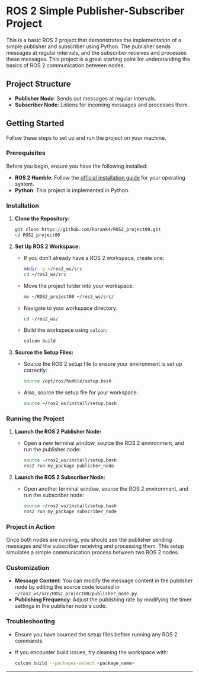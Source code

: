# ROS 2 Simple Publisher-Subscriber Project

This is a basic ROS 2 project that demonstrates the implementation of a simple publisher and subscriber using Python. The publisher sends messages at regular intervals, and the subscriber receives and processes these messages. This project is a great starting point for understanding the basics of ROS 2 communication between nodes.

## Project Structure

- **Publisher Node**: Sends out messages at regular intervals.
- **Subscriber Node**: Listens for incoming messages and processes them.

## Getting Started

Follow these steps to set up and run the project on your machine.

### Prerequisites

Before you begin, ensure you have the following installed:

- **ROS 2 Humble**: Follow the [official installation guide](https://docs.ros.org/en/humble/Installation.html) for your operating system.
- **Python**: This project is implemented in Python.

### Installation

1. **Clone the Repository:**

   ```bash
   git clone https://github.com/karank4/ROS2_project00.git
   cd ROS2_project00
   ```

2. **Set Up ROS 2 Workspace:**
   - If you don’t already have a ROS 2 workspace, create one:

     ```bash
     mkdir -p ~/ros2_ws/src
     cd ~/ros2_ws/src
     ```

   - Move the project folder into your workspace:

     ```bash
     mv ~/ROS2_project00 ~/ros2_ws/src/
     ```

   - Navigate to your workspace directory:

     ```bash
     cd ~/ros2_ws/
     ```

   - Build the workspace using `colcon`:

     ```bash
     colcon build
     ```

3. **Source the Setup Files:**
   - Source the ROS 2 setup file to ensure your environment is set up correctly:

     ```bash
     source /opt/ros/humble/setup.bash
     ```

   - Also, source the setup file for your workspace:

     ```bash
     source ~/ros2_ws/install/setup.bash
     ```

### Running the Project

1. **Launch the ROS 2 Publisher Node:**
   - Open a new terminal window, source the ROS 2 environment, and run the publisher node:

     ```bash
     source ~/ros2_ws/install/setup.bash
     ros2 run my_package publisher_node
     ```

2. **Launch the ROS 2 Subscriber Node:**
   - Open another terminal window, source the ROS 2 environment, and run the subscriber node:

     ```bash
     source ~/ros2_ws/install/setup.bash
     ros2 run my_package subscriber_node
     ```

### Project in Action

Once both nodes are running, you should see the publisher sending messages and the subscriber receiving and processing them. This setup simulates a simple communication process between two ROS 2 nodes.

### Customization

- **Message Content**: You can modify the message content in the publisher node by editing the source code located in `~/ros2_ws/src/ROS2_project00/publisher_node.py`.
- **Publishing Frequency**: Adjust the publishing rate by modifying the timer settings in the publisher node's code.

### Troubleshooting

- Ensure you have sourced the setup files before running any ROS 2 commands.
- If you encounter build issues, try cleaning the workspace with:

  ```bash
  colcon build --packages-select <package_name>
  ```

---
